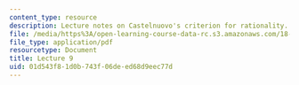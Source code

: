 ```yaml
---
content_type: resource
description: Lecture notes on Castelnuovo's criterion for rationality.
file: /media/https%3A/open-learning-course-data-rc.s3.amazonaws.com/18-727-topics-in-algebraic-geometry-algebraic-surfaces-spring-2008/01d543f81d0b743f06deed68d9eec77d_lect9.pdf
file_type: application/pdf
resourcetype: Document
title: Lecture 9
uid: 01d543f8-1d0b-743f-06de-ed68d9eec77d
---
```

